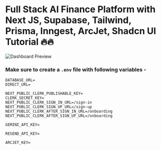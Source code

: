 
# Full Stack AI Finance Platform with Next JS, Supabase, Tailwind, Prisma, Inngest, ArcJet, Shadcn UI Tutorial 🔥🔥

![Dashboard Preview](https://raw.githubusercontent.com/codewithdhanus/AI-Finance-Management-/main/public/dashboard-preview.png)







### Make sure to create a `.env` file with following variables -

```
DATABASE_URL=
DIRECT_URL=

NEXT_PUBLIC_CLERK_PUBLISHABLE_KEY=
CLERK_SECRET_KEY=
NEXT_PUBLIC_CLERK_SIGN_IN_URL=/sign-in
NEXT_PUBLIC_CLERK_SIGN_UP_URL=/sign-up
NEXT_PUBLIC_CLERK_AFTER_SIGN_IN_URL=/onboarding
NEXT_PUBLIC_CLERK_AFTER_SIGN_UP_URL=/onboarding

GEMINI_API_KEY=

RESEND_API_KEY=

ARCJET_KEY=
```
